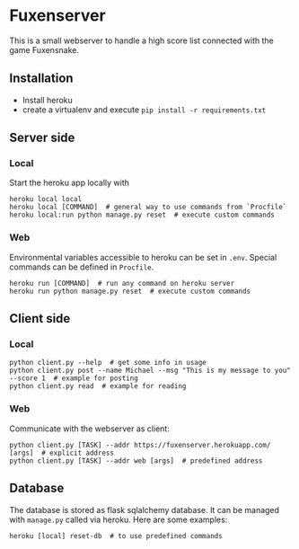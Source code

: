 # Fuxenserver

This is a small webserver to handle a high score list connected with the game Fuxensnake.

## Installation
* Install heroku
* create a virtualenv and execute `pip install -r requirements.txt`

## Server side

### Local
Start the heroku app locally with
```shell
heroku local local
heroku local [COMMAND]  # general way to use commands from `Procfile`
heroku local:run python manage.py reset  # execute custom commands
```

### Web
Environmental variables accessible to heroku can be set in `.env`. Special commands can be defined in `Procfile`.
```shell
heroku run [COMMAND]  # run any command on heroku server
heroku run python manage.py reset  # execute custom commands
```


## Client side

### Local
```shell
python client.py --help  # get some info in usage
python client.py post --name Michael --msg "This is my message to you" --score 1  # example for posting
python client.py read  # example for reading
```

### Web
Communicate with the webserver as client:
```shell
python client.py [TASK] --addr https://fuxenserver.herokuapp.com/ [args]  # explicit address
python client.py [TASK] --addr web [args]  # predefined address
```


## Database
The database is stored as flask sqlalchemy database. It can be managed with `manage.py` called via heroku. Here are some examples:
```shell
heroku [local] reset-db  # to use predefined commands
```
